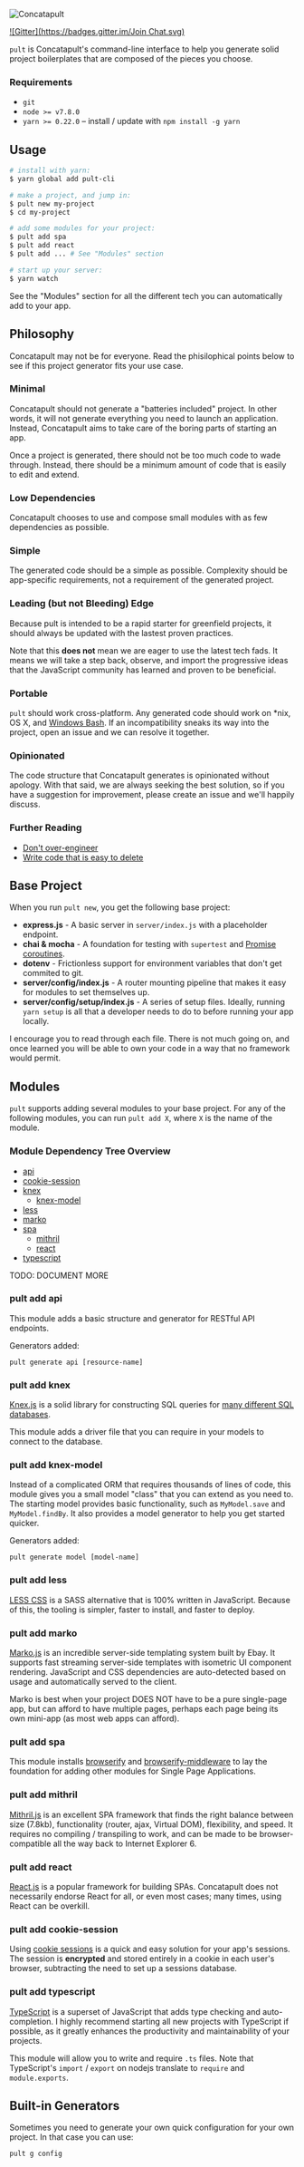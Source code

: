 ![Concatapult](https://raw.githubusercontent.com/concatapult/pult/master/concatapult.png)

[![Gitter](https://badges.gitter.im/Join Chat.svg)](https://gitter.im/concatapult/Lobby?utm_source=badge&utm_medium=badge&utm_campaign=pr-badge&utm_content=badge)

`pult` is Concatapult's command-line interface to help you generate solid project boilerplates that are composed of the pieces you choose.

### Requirements

- `git`
- `node >= v7.8.0`
- `yarn >= 0.22.0` – install / update with `npm install -g yarn`


## Usage

```bash
# install with yarn:
$ yarn global add pult-cli

# make a project, and jump in:
$ pult new my-project
$ cd my-project

# add some modules for your project:
$ pult add spa
$ pult add react
$ pult add ... # See "Modules" section

# start up your server:
$ yarn watch
```

See the "Modules" section for all the different tech you can automatically add to your app.


## Philosophy

Concatapult may not be for everyone. Read the phisilophical points below to see if this project generator fits your use case.

### Minimal

Concatapult should not generate a "batteries included" project. In other words, it will not generate everything you need to launch an application. Instead, Concatapult aims to take care of the boring parts of starting an app.

Once a project is generated, there should not be too much code to wade through. Instead, there should be a minimum amount of code that is easily to edit and extend.

### Low Dependencies

Concatapult chooses to use and compose small modules with as few dependencies as possible.

### Simple

The generated code should be a simple as possible. Complexity should be app-specific requirements, not a requirement of the generated project.

### Leading (but not Bleeding) Edge

Because pult is intended to be a rapid starter for greenfield projects, it should always be updated with the lastest proven practices.

Note that this **does not** mean we are eager to use the latest tech fads. It means we will take a step back, observe, and import the progressive ideas that the JavaScript community has learned and proven to be beneficial.

### Portable

`pult` should work cross-platform. Any generated code should work on *nix, OS X, and [Windows Bash](https://msdn.microsoft.com/en-us/commandline/wsl/about). If an incompatibility sneaks its way into the project, open an issue and we can resolve it together.

### Opinionated

The code structure that Concatapult generates is opinionated without apology. With that said, we are always seeking the best solution, so if you have a suggestion for improvement, please create an issue and we'll happily discuss.

### Further Reading

- [Don't over-engineer](https://medium.com/@rdsubhas/10-modern-software-engineering-mistakes-bc67fbef4fc8)
- [Write code that is easy to delete](http://programmingisterrible.com/post/139222674273/write-code-that-is-easy-to-delete-not-easy-to)

## Base Project

When you run `pult new`, you get the following base project:

- **express.js** - A basic server in `server/index.js` with a placeholder endpoint.
- **chai & mocha** - A foundation for testing with `supertest` and [Promise coroutines](https://github.com/airportyh/coroutines-in-node/blob/master/bluebird.js).
- **dotenv** - Frictionless support for environment variables that don't get commited to git.
- **server/config/index.js** - A router mounting pipeline that makes it easy for modules to set themselves up.
- **server/config/setup/index.js** - A series of setup files. Ideally, running `yarn setup` is all that a developer needs to do to before running your app locally.

I encourage you to read through each file. There is not much going on, and once learned you will be able to own your code in a way that no framework would permit.

## Modules

`pult` supports adding several modules to your base project. For any of the following modules, you can run `pult add X`, where `X` is the name of the module.

### Module Dependency Tree Overview

- [api](#pult-add-api)
- [cookie-session](#pult-add-cookie-session)
- [knex](#pult-add-knex)
  - [knex-model](#pult-add-knex-model)
- [less](#pult-add-less)
- [marko](#pult-add-marko)
- [spa](#pult-add-spa)
  - [mithril](#pult-add-mithril)
  - [react](#pult-add-react)
- [typescript](#pult-add-typescript)

TODO: DOCUMENT MORE


### pult add api

This module adds a basic structure and generator for RESTful API endpoints.

Generators added:

    pult generate api [resource-name]


### pult add knex

[Knex.js](http://knexjs.org/) is a solid library for constructing SQL queries for [many different SQL databases](https://github.com/tgriesser/knex/tree/master/src/dialects).

This module adds a driver file that you can require in your models to connect to the database.


### pult add knex-model

Instead of a complicated ORM that requires thousands of lines of code, this module gives you a small model "class" that you can extend as you need to. The starting model provides basic functionality, such as `MyModel.save` and `MyModel.findBy`. It also provides a model generator to help you get started quicker.

Generators added:

    pult generate model [model-name]


### pult add less

[LESS CSS](http://lesscss.org/) is a SASS alternative that is 100% written in JavaScript. Because of this, the tooling is simpler, faster to install, and faster to deploy.


### pult add marko

[Marko.js](https://github.com/marko-js/marko) is an incredible server-side templating system built by Ebay. It supports fast streaming server-side templates with isometric UI component rendering. JavaScript and CSS dependencies are auto-detected based on usage and automatically served to the client.

Marko is best when your project DOES NOT have to be a pure single-page app, but can afford to have multiple pages, perhaps each page being its own mini-app (as most web apps can afford).


### pult add spa

This module installs [browserify](http://browserify.org/) and [browserify-middleware](https://github.com/ForbesLindesay/browserify-middleware) to lay the foundation for adding other modules for Single Page Applications.


### pult add mithril

[Mithril.js](http://mithril.js.org/) is an excellent SPA framework that finds the right balance between size (7.8kb), functionality (router, ajax, Virtual DOM), flexibility, and speed. It requires no compiling / transpiling to work, and can be made to be browser-compatible all the way back to Internet Explorer 6.


### pult add react

[React.js](https://facebook.github.io/react/) is a popular framework for building SPAs. Concatapult does not necessarily endorse React for all, or even most cases; many times, using React can be overkill.


### pult add cookie-session

Using [cookie sessions](https://github.com/expressjs/cookie-session) is a quick and easy solution for your app's sessions. The session is **encrypted** and stored entirely in a cookie in each user's browser, subtracting the need to set up a sessions database.


### pult add typescript

[TypeScript](https://github.com/Microsoft/TypeScript) is a superset of JavaScript that adds type checking and auto-completion. I highly recommend starting all new projects with TypeScript if possible, as it greatly enhances the productivity and maintainability of your projects.

This module will allow you to write and require `.ts` files. Note that TypeScript's `import` / `export` on nodejs translate to `require` and `module.exports`.


## Built-in Generators

Sometimes you need to generate your own quick configuration for your own project. In that case you can use:

    pult g config
